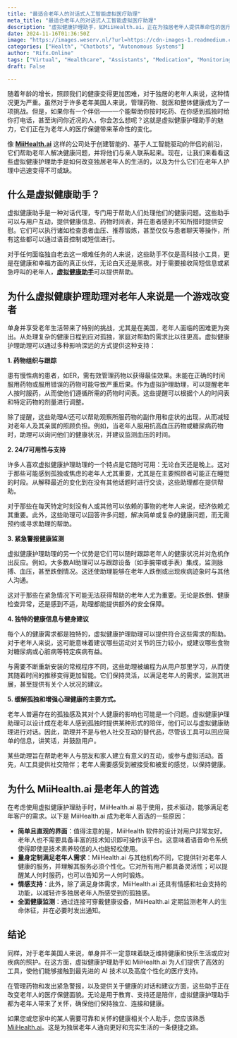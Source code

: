 ```yaml
---
title: "最适合老年人的对话式人工智能虚拟医疗助理"
meta_title: "最适合老年人的对话式人工智能虚拟医疗助理"
description: "虚拟健康护理助手，如MiiHealth.ai，正在为独居老年人提供革命性的医疗支持。这些对话式助手通过药物管理、24/7可用性、紧急健康监测、个性化健康建议和情感支持，帮助老年人应对健康挑战和孤独感。它们的易用性和个性化服务使其成为老年人健康护理的重要工具，确保他们保持独立、连接和健康。"
date: 2024-11-16T01:36:50Z
image: "https://images.weserv.nl/?url=https://cdn-images-1.readmedium.com/v2/resize:fit:800/1*PBuPT38hZv61TFXQzJZ_3w.jpeg"
categories: ["Health", "Chatbots", "Autonomous Systems"]
author: "Rifx.Online"
tags: ["Virtual", "Healthcare", "Assistants", "Medication", "Monitoring"]
draft: False

---
```




随着年龄的增长，照顾我们的健康变得更加困难，对于独居的老年人来说，这种情况更为严重。虽然对于许多老年美国人来说，管理药物、就医和整体健康成为了一项挑战。但是，如果你有一个伴侣——一个能帮助你按时吃药、在你感到孤独时给你打电话，甚至询问你近况的人，你会怎么想呢？这就是虚拟健康护理助手的魅力，它们正在为老年人的医疗保健带来革命性的变化。

像 [**MiiHealth.ai**](https://miihealth.ai/) 这样的公司处于创建智能的、基于人工智能驱动的伴侣的前沿，它们帮助老年人解决健康问题，并将他们与亲人联系起来。现在，让我们来看看这些虚拟健康护理助手是如何改变独居老年人的生活的，以及为什么它们在老年人护理中迅速变得不可或缺。

## 什么是虚拟健康助手？

虚拟健康助手是一种对话代理，专门用于帮助人们处理他们的健康问题。这些助手可以与用户互动，提供健康信息、药物时间表，并在患者感到不知所措时提供安慰。它们可以执行诸如检查患者血压、推荐锻炼，甚至仅仅与患者聊天等操作，所有这些都可以通过语音控制或短信进行。



对于任何面临独自老去这一艰难任务的人来说，这些助手不仅是高科技小工具，更是在健康和幸福方面的真正伙伴，无论白天还是黑夜。对于需要接收简短信息或紧急呼叫的老年人，[**虚拟健康助手**](https://miihealth.ai/)可以提供帮助。

## 为什么虚拟健康护理助理对老年人来说是一个游戏改变者

单身并享受老年生活带来了特别的挑战，尤其是在美国，老年人面临的困难更为突出。从处理复杂的健康日程到应对孤独，家庭对帮助的需求比以往更高。虚拟健康护理助理可以通过多种影响深远的方式提供这种支持：

**1\. 药物组织与跟踪**

患有慢性病的患者，如ER，需有效管理药物以获得最佳效果。未能在正确的时间服用药物或服用错误的药物可能导致严重后果。作为虚拟护理助理，可以提醒老年人按时服药，从而使他们遵循所需的药物时间表。这些提醒可以根据个人的时间表和特定药物的剂量进行调整。

除了提醒，这些助理AI还可以帮助观察所服药物的副作用和症状的出现，从而减轻对老年人及其亲属的照顾负担。例如，当老年人服用抗高血压药物或糖尿病药物时，助理可以询问他们的健康状况，并建议监测血压的时间。

**2\. 24/7可用性与支持**

许多人喜欢虚拟健康护理助理的一个特点是它随时可用：无论白天还是晚上。这对于那些可能感到孤独或焦虑的老年人尤其重要，尤其是在主要照顾者可能正在睡觉的时段。从解释最近的变化到在没有其他话题时进行交谈，这些助理都在提供帮助。

对于那些在每天特定时刻没有人或其他可以依赖的事物的老年人来说，经济依赖尤其重要。此外，这些助理可以回答许多问题，解决简单或复杂的健康问题，而无需预约或寻求助理的帮助。

**3\. 紧急警报健康监测**

虚拟健康护理助理的另一个优势是它们可以随时跟踪老年人的健康状况并对危机作出反应。例如，大多数AI助理可以与跟踪设备（如手腕带或手表）集成，监测脉搏、血压，甚至跌倒情况。这还使助理能够在老年人跌倒或出现疾病迹象时与其他人沟通。

这对于那些在紧急情况下可能无法获得帮助的老年人尤为重要。无论是跌倒、健康检查异常，还是感到不适，助理都能提供额外的安全保障。

**4\. 独特的健康信息与健身建议**

每个人的健康需求都是独特的，虚拟健康护理助理可以提供符合这些需求的帮助。对于老年人来说，这可能意味着建议哪些运动对关节的压力较小，或建议哪些食物对糖尿病或心脏病等特定疾病有益。

与需要不断重新安装的常规程序不同，这些助理被编程为从用户那里学习，从而使其随着时间的推移变得更加智能。它们保持灵活，以满足老年人的需求，监测其进展，甚至提供有关个人状况的建议。

**5\. 缓解孤独和增强心理健康的主要方式。**

老年人普遍存在的孤独感及其对个人健康的影响也可能是一个问题。虚拟健康护理助理可以设计成在老年人感到孤独时提供某种形式的陪伴，他们可以与虚拟健康助理进行对话。因此，助理并不是与他人社交互动的替代品，尽管该工具可以回应简单的信息，讲笑话，并鼓励用户。

某些助理旨在帮助老年人与朋友和家人建立有意义的互动，或参与虚拟活动。首先，AI工具提供社交陪伴；老年人需要感受到被接受和被爱的感觉，以保持健康。

## 为什么 MiiHealth.ai 是老年人的首选

在考虑使用虚拟健康护理助手时，MiiHealth.ai 易于使用，技术驱动，能够满足老年客户的需求。以下是 MiiHealth.ai 成为老年人首选的一些原因：

* **简单且直观的界面**：值得注意的是，MiiHealth 软件的设计对用户非常友好。老年人也不需要具备丰富的技术知识即可操作该平台。这意味着语音命令系统使得即使是技术素养较低的人也能轻松使用。
* **量身定制满足老年人需求**：MiiHealth.ai 与其他机构不同，它提供针对老年人健康的服务，并理解其服务必须个性化。它对所有用户都具备灵活性；可以提醒某人何时服药，也可以告知另一人何时锻炼。
* **情感支持**：此外，除了满足身体需求，MiiHealth.ai 还具有情感和社会支持的功能，以减轻许多独居老年人所感受到的孤独感。
* **全面健康监测**：通过连接可穿戴健康设备，MiiHealth.ai 定期监测老年人的生命体征，并在必要时发出通知。

## 结论

同样，对于老年美国人来说，单身并不一定意味着缺乏维持健康和快乐生活或应对疾病的照护。在这方面，虚拟健康护理助手如 MiiHealth.ai 为人们提供了高效的工具，使他们能够接触到最先进的 AI 技术以及高度个性化的医疗支持。

在管理药物和发出紧急警报，以及提供关于健康的对话和建议方面，这些助手正在改变老年人的医疗保健面貌。无论是用于教育、支持还是陪伴，虚拟健康护理助手都为老年人带来了关怀，确保他们保持独立、连接和健康。

如果您或您家中的某人需要可靠和关怀的健康相关个人助手，您应该熟悉 [MiiHealth.ai](http://miihealth.ai)。这是为独居老年人通向更好和充实生活的一条便捷之路。

